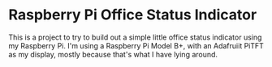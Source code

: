 # Raspberry Pi Office Status Indicator

This is a project to try to build out a simple little office status indicator
using my Raspberry Pi. I'm using a Raspberry Pi Model B+, with an Adafruiit
PiTFT as my display, mostly because that's what I have lying around.
